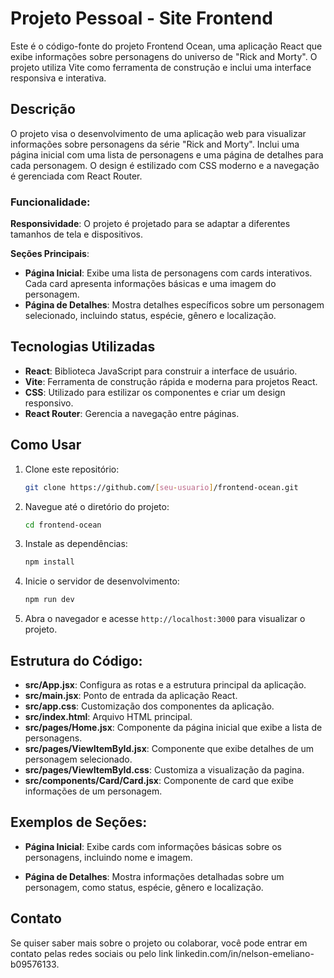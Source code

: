 # Projeto Pessoal - Site Frontend

Este é o código-fonte do projeto Frontend Ocean, uma aplicação React que exibe informações sobre personagens do universo de "Rick and Morty". O projeto utiliza Vite como ferramenta de construção e inclui uma interface responsiva e interativa.

## Descrição

O projeto visa o desenvolvimento de uma aplicação web para visualizar informações sobre personagens da série "Rick and Morty". Inclui uma página inicial com uma lista de personagens e uma página de detalhes para cada personagem. O design é estilizado com CSS moderno e a navegação é gerenciada com React Router.

### Funcionalidade:

**Responsividade**: O projeto é projetado para se adaptar a diferentes tamanhos de tela e dispositivos.

**Seções Principais**:

- **Página Inicial**: Exibe uma lista de personagens com cards interativos. Cada card apresenta informações básicas e uma imagem do personagem.
- **Página de Detalhes**: Mostra detalhes específicos sobre um personagem selecionado, incluindo status, espécie, gênero e localização.

## Tecnologias Utilizadas

- **React**: Biblioteca JavaScript para construir a interface de usuário.
- **Vite**: Ferramenta de construção rápida e moderna para projetos React.
- **CSS**: Utilizado para estilizar os componentes e criar um design responsivo.
- **React Router**: Gerencia a navegação entre páginas.

## Como Usar

1. Clone este repositório:

    ```bash
    git clone https://github.com/[seu-usuario]/frontend-ocean.git
    ```

2. Navegue até o diretório do projeto:

    ```bash
    cd frontend-ocean
    ```

3. Instale as dependências:

    ```bash
    npm install
    ```

4. Inicie o servidor de desenvolvimento:

    ```bash
    npm run dev
    ```

5. Abra o navegador e acesse `http://localhost:3000` para visualizar o projeto.

## Estrutura do Código:

- **src/App.jsx**: Configura as rotas e a estrutura principal da aplicação.
- **src/main.jsx**: Ponto de entrada da aplicação React.
- **src/app.css**: Customização dos componentes da aplicação.
- **src/index.html**: Arquivo HTML principal.
- **src/pages/Home.jsx**: Componente da página inicial que exibe a lista de personagens.
- **src/pages/ViewItemById.jsx**: Componente que exibe detalhes de um personagem selecionado.
- **src/pages/ViewItemById.css**: Customiza a visualização da pagina.
- **src/components/Card/Card.jsx**: Componente de card que exibe informações de um personagem.

## Exemplos de Seções:

- **Página Inicial**:
  Exibe cards com informações básicas sobre os personagens, incluindo nome e imagem.

- **Página de Detalhes**:
  Mostra informações detalhadas sobre um personagem, como status, espécie, gênero e localização.

## Contato

Se quiser saber mais sobre o projeto ou colaborar, você pode entrar em contato pelas redes sociais ou pelo link linkedin.com/in/nelson-emeliano-b09576133.
